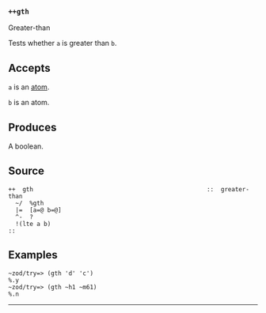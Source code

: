 ### `++gth`

Greater-than

Tests whether `a` is greater than `b`.

Accepts
-------

`a` is an [atom]().

`b` is an atom.

Produces
--------

A boolean.

Source
------

    ++  gth                                                 ::  greater-than
      ~/  %gth
      |=  [a=@ b=@]
      ^-  ?
      !(lte a b)
    ::

Examples
--------

    ~zod/try=> (gth 'd' 'c')
    %.y
    ~zod/try=> (gth ~h1 ~m61)
    %.n



***
